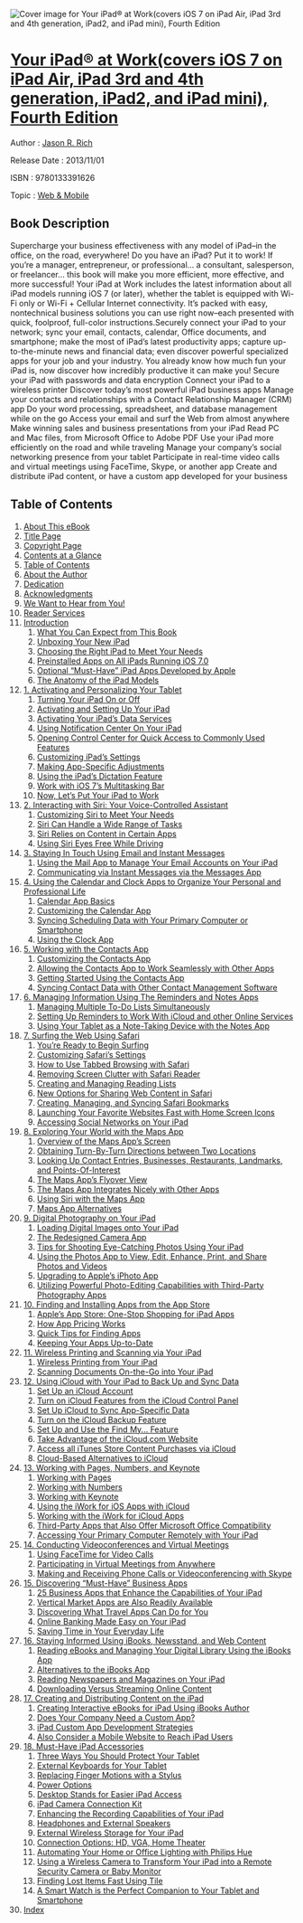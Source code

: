 ![Cover image for Your iPad® at Work(covers iOS 7 on iPad Air, iPad 3rd and 4th generation, iPad2, and iPad mini), Fourth Edition](https://imgdetail.ebookreading.net/cover/cover/web_mobile/EB9780133391626.jpg)

[Your iPad® at Work(covers iOS 7 on iPad Air, iPad 3rd and 4th generation, iPad2, and iPad mini), Fourth Edition](https://ebookreading.net/view/book/Your+iPad%C2%AE+at+Work%28covers+iOS+7+on+iPad+Air%2C+iPad+3rd+and+4th+generation%2C+iPad2%2C+and+iPad+mini%29%2C+Fourth+Edition-EB9780133391626_1.html "Your iPad® at Work(covers iOS 7 on iPad Air, iPad 3rd and 4th generation, iPad2, and iPad mini), Fourth Edition")
====================================================================================================================

Author : [Jason R. Rich](https://ebookreading.net/search/author/Jason+R.+Rich)

Release Date : 2013/11/01

ISBN : 9780133391626

Topic : [Web & Mobile](https://ebookreading.net/search/category/web-mobile)

Book Description
-----------------

Supercharge your business effectiveness with any model of iPad–in the office, on the road, everywhere!
Do you have an iPad? Put it to work! If you’re a manager, entrepreneur, or professional… a consultant, salesperson, or freelancer… this book will make you more efficient, more effective, and more successful!
Your iPad at Work includes the latest information about all iPad models running iOS 7 (or later), whether the tablet is equipped with Wi-Fi only or Wi-Fi + Cellular Internet connectivity.
It’s packed with easy, nontechnical business solutions you can use right now–each presented with quick, foolproof, full-color instructions.Securely connect your iPad to your network; sync your email, contacts, calendar, Office documents, and smartphone; make the most of iPad’s latest productivity apps; capture up-to-the-minute news and financial data; even discover powerful specialized apps for your job and your industry.
You already know how much fun your iPad is, now discover how incredibly productive it can make you!
 Secure your iPad with passwords and data encryption 
 Connect your iPad to a wireless printer 
 Discover today’s most powerful iPad business apps 
 Manage your contacts and relationships with a Contact Relationship Manager (CRM) app 
 Do your word processing, spreadsheet, and database management while on the go 
 Access your email and surf the Web from almost anywhere 
 Make winning sales and business presentations from your iPad 
 Read PC and Mac files, from Microsoft Office to Adobe PDF 
 Use your iPad more efficiently on the road and while traveling 
 Manage your company’s social networking presence from your tablet 
 Participate in real-time video calls and virtual meetings using FaceTime, Skype, or another app 
 Create and distribute iPad content, or have a custom app developed for your business 
              
Table of Contents
-----------------

1. [About This eBook](https://ebookreading.net/view/book/Your+iPad%C2%AE+at+Work%28covers+iOS+7+on+iPad+Air%2C+iPad+3rd+and+4th+generation%2C+iPad2%2C+and+iPad+mini%29%2C+Fourth+Edition-EB9780133391626_2.html)
1. [Title Page](https://ebookreading.net/view/book/Your+iPad%C2%AE+at+Work%28covers+iOS+7+on+iPad+Air%2C+iPad+3rd+and+4th+generation%2C+iPad2%2C+and+iPad+mini%29%2C+Fourth+Edition-EB9780133391626_3.html)
1. [Copyright Page](https://ebookreading.net/view/book/Your+iPad%C2%AE+at+Work%28covers+iOS+7+on+iPad+Air%2C+iPad+3rd+and+4th+generation%2C+iPad2%2C+and+iPad+mini%29%2C+Fourth+Edition-EB9780133391626_4.html)
1. [Contents at a Glance](https://ebookreading.net/view/book/Your+iPad%C2%AE+at+Work%28covers+iOS+7+on+iPad+Air%2C+iPad+3rd+and+4th+generation%2C+iPad2%2C+and+iPad+mini%29%2C+Fourth+Edition-EB9780133391626_5.html)
1. [Table of Contents](https://ebookreading.net/view/book/Your+iPad%C2%AE+at+Work%28covers+iOS+7+on+iPad+Air%2C+iPad+3rd+and+4th+generation%2C+iPad2%2C+and+iPad+mini%29%2C+Fourth+Edition-EB9780133391626_6.html)
1. [About the Author](https://ebookreading.net/view/book/Your+iPad%C2%AE+at+Work%28covers+iOS+7+on+iPad+Air%2C+iPad+3rd+and+4th+generation%2C+iPad2%2C+and+iPad+mini%29%2C+Fourth+Edition-EB9780133391626_7.html)
1. [Dedication](https://ebookreading.net/view/book/Your+iPad%C2%AE+at+Work%28covers+iOS+7+on+iPad+Air%2C+iPad+3rd+and+4th+generation%2C+iPad2%2C+and+iPad+mini%29%2C+Fourth+Edition-EB9780133391626_9.html)
1. [Acknowledgments](https://ebookreading.net/view/book/Your+iPad%C2%AE+at+Work%28covers+iOS+7+on+iPad+Air%2C+iPad+3rd+and+4th+generation%2C+iPad2%2C+and+iPad+mini%29%2C+Fourth+Edition-EB9780133391626_10.html)
1. [We Want to Hear from You!](https://ebookreading.net/view/book/Your+iPad%C2%AE+at+Work%28covers+iOS+7+on+iPad+Air%2C+iPad+3rd+and+4th+generation%2C+iPad2%2C+and+iPad+mini%29%2C+Fourth+Edition-EB9780133391626_0.html)
1. [Reader Services](https://ebookreading.net/view/book/Your+iPad%C2%AE+at+Work%28covers+iOS+7+on+iPad+Air%2C+iPad+3rd+and+4th+generation%2C+iPad2%2C+and+iPad+mini%29%2C+Fourth+Edition-EB9780133391626_12.html)
1. [Introduction](https://ebookreading.net/view/book/Your+iPad%C2%AE+at+Work%28covers+iOS+7+on+iPad+Air%2C+iPad+3rd+and+4th+generation%2C+iPad2%2C+and+iPad+mini%29%2C+Fourth+Edition-EB9780133391626_0.html)
    1. [What You Can Expect from This Book](https://ebookreading.net/view/book/Your+iPad%C2%AE+at+Work%28covers+iOS+7+on+iPad+Air%2C+iPad+3rd+and+4th+generation%2C+iPad2%2C+and+iPad+mini%29%2C+Fourth+Edition-EB9780133391626_0.html#ch00lev1sec1)
    1. [Unboxing Your New iPad](https://ebookreading.net/view/book/Your+iPad%C2%AE+at+Work%28covers+iOS+7+on+iPad+Air%2C+iPad+3rd+and+4th+generation%2C+iPad2%2C+and+iPad+mini%29%2C+Fourth+Edition-EB9780133391626_0.html#ch00lev1sec2)
    1. [Choosing the Right iPad to Meet Your Needs](https://ebookreading.net/view/book/Your+iPad%C2%AE+at+Work%28covers+iOS+7+on+iPad+Air%2C+iPad+3rd+and+4th+generation%2C+iPad2%2C+and+iPad+mini%29%2C+Fourth+Edition-EB9780133391626_0.html#ch00lev1sec3)
    1. [Preinstalled Apps on All iPads Running iOS 7.0](https://ebookreading.net/view/book/Your+iPad%C2%AE+at+Work%28covers+iOS+7+on+iPad+Air%2C+iPad+3rd+and+4th+generation%2C+iPad2%2C+and+iPad+mini%29%2C+Fourth+Edition-EB9780133391626_0.html#ch00lev1sec4)
    1. [Optional “Must-Have” iPad Apps Developed by Apple](https://ebookreading.net/view/book/Your+iPad%C2%AE+at+Work%28covers+iOS+7+on+iPad+Air%2C+iPad+3rd+and+4th+generation%2C+iPad2%2C+and+iPad+mini%29%2C+Fourth+Edition-EB9780133391626_0.html#ch00lev1sec5)
    1. [The Anatomy of the iPad Models](https://ebookreading.net/view/book/Your+iPad%C2%AE+at+Work%28covers+iOS+7+on+iPad+Air%2C+iPad+3rd+and+4th+generation%2C+iPad2%2C+and+iPad+mini%29%2C+Fourth+Edition-EB9780133391626_0.html#ch00lev1sec6)
1. [1. Activating and Personalizing Your Tablet](https://ebookreading.net/view/book/Your+iPad%C2%AE+at+Work%28covers+iOS+7+on+iPad+Air%2C+iPad+3rd+and+4th+generation%2C+iPad2%2C+and+iPad+mini%29%2C+Fourth+Edition-EB9780133391626_13.html)
    1. [Turning Your iPad On or Off](https://ebookreading.net/view/book/Your+iPad%C2%AE+at+Work%28covers+iOS+7+on+iPad+Air%2C+iPad+3rd+and+4th+generation%2C+iPad2%2C+and+iPad+mini%29%2C+Fourth+Edition-EB9780133391626_13.html#ch01lev1sec1)
    1. [Activating and Setting Up Your iPad](https://ebookreading.net/view/book/Your+iPad%C2%AE+at+Work%28covers+iOS+7+on+iPad+Air%2C+iPad+3rd+and+4th+generation%2C+iPad2%2C+and+iPad+mini%29%2C+Fourth+Edition-EB9780133391626_13.html#ch01lev1sec2)
    1. [Activating Your iPad’s Data Services](https://ebookreading.net/view/book/Your+iPad%C2%AE+at+Work%28covers+iOS+7+on+iPad+Air%2C+iPad+3rd+and+4th+generation%2C+iPad2%2C+and+iPad+mini%29%2C+Fourth+Edition-EB9780133391626_13.html#ch01lev1sec3)
    1. [Using Notification Center On Your iPad](https://ebookreading.net/view/book/Your+iPad%C2%AE+at+Work%28covers+iOS+7+on+iPad+Air%2C+iPad+3rd+and+4th+generation%2C+iPad2%2C+and+iPad+mini%29%2C+Fourth+Edition-EB9780133391626_13.html#ch01lev1sec4)
    1. [Opening Control Center for Quick Access to Commonly Used Features](https://ebookreading.net/view/book/Your+iPad%C2%AE+at+Work%28covers+iOS+7+on+iPad+Air%2C+iPad+3rd+and+4th+generation%2C+iPad2%2C+and+iPad+mini%29%2C+Fourth+Edition-EB9780133391626_13.html#ch01lev1sec5)
    1. [Customizing iPad’s Settings](https://ebookreading.net/view/book/Your+iPad%C2%AE+at+Work%28covers+iOS+7+on+iPad+Air%2C+iPad+3rd+and+4th+generation%2C+iPad2%2C+and+iPad+mini%29%2C+Fourth+Edition-EB9780133391626_13.html#ch01lev1sec6)
    1. [Making App-Specific Adjustments](https://ebookreading.net/view/book/Your+iPad%C2%AE+at+Work%28covers+iOS+7+on+iPad+Air%2C+iPad+3rd+and+4th+generation%2C+iPad2%2C+and+iPad+mini%29%2C+Fourth+Edition-EB9780133391626_13.html#ch01lev1sec7)
    1. [Using the iPad’s Dictation Feature](https://ebookreading.net/view/book/Your+iPad%C2%AE+at+Work%28covers+iOS+7+on+iPad+Air%2C+iPad+3rd+and+4th+generation%2C+iPad2%2C+and+iPad+mini%29%2C+Fourth+Edition-EB9780133391626_13.html#ch01lev1sec8)
    1. [Work with iOS 7’s Multitasking Bar](https://ebookreading.net/view/book/Your+iPad%C2%AE+at+Work%28covers+iOS+7+on+iPad+Air%2C+iPad+3rd+and+4th+generation%2C+iPad2%2C+and+iPad+mini%29%2C+Fourth+Edition-EB9780133391626_13.html#ch01lev1sec9)
    1. [Now, Let’s Put Your iPad to Work](https://ebookreading.net/view/book/Your+iPad%C2%AE+at+Work%28covers+iOS+7+on+iPad+Air%2C+iPad+3rd+and+4th+generation%2C+iPad2%2C+and+iPad+mini%29%2C+Fourth+Edition-EB9780133391626_13.html#ch01lev1sec10)
1. [2. Interacting with Siri: Your Voice-Controlled Assistant](https://ebookreading.net/view/book/Your+iPad%C2%AE+at+Work%28covers+iOS+7+on+iPad+Air%2C+iPad+3rd+and+4th+generation%2C+iPad2%2C+and+iPad+mini%29%2C+Fourth+Edition-EB9780133391626_14.html)
    1. [Customizing Siri to Meet Your Needs](https://ebookreading.net/view/book/Your+iPad%C2%AE+at+Work%28covers+iOS+7+on+iPad+Air%2C+iPad+3rd+and+4th+generation%2C+iPad2%2C+and+iPad+mini%29%2C+Fourth+Edition-EB9780133391626_14.html#ch02lev1sec1)
    1. [Siri Can Handle a Wide Range of Tasks](https://ebookreading.net/view/book/Your+iPad%C2%AE+at+Work%28covers+iOS+7+on+iPad+Air%2C+iPad+3rd+and+4th+generation%2C+iPad2%2C+and+iPad+mini%29%2C+Fourth+Edition-EB9780133391626_14.html#ch02lev1sec2)
    1. [Siri Relies on Content in Certain Apps](https://ebookreading.net/view/book/Your+iPad%C2%AE+at+Work%28covers+iOS+7+on+iPad+Air%2C+iPad+3rd+and+4th+generation%2C+iPad2%2C+and+iPad+mini%29%2C+Fourth+Edition-EB9780133391626_14.html#ch02lev1sec3)
    1. [Using Siri Eyes Free While Driving](https://ebookreading.net/view/book/Your+iPad%C2%AE+at+Work%28covers+iOS+7+on+iPad+Air%2C+iPad+3rd+and+4th+generation%2C+iPad2%2C+and+iPad+mini%29%2C+Fourth+Edition-EB9780133391626_14.html#ch02lev1sec4)
1. [3. Staying In Touch Using Email and Instant Messages](https://ebookreading.net/view/book/Your+iPad%C2%AE+at+Work%28covers+iOS+7+on+iPad+Air%2C+iPad+3rd+and+4th+generation%2C+iPad2%2C+and+iPad+mini%29%2C+Fourth+Edition-EB9780133391626_15.html)
    1. [Using the Mail App to Manage Your Email Accounts on Your iPad](https://ebookreading.net/view/book/Your+iPad%C2%AE+at+Work%28covers+iOS+7+on+iPad+Air%2C+iPad+3rd+and+4th+generation%2C+iPad2%2C+and+iPad+mini%29%2C+Fourth+Edition-EB9780133391626_15.html#ch03lev1sec1)
    1. [Communicating via Instant Messages via the Messages App](https://ebookreading.net/view/book/Your+iPad%C2%AE+at+Work%28covers+iOS+7+on+iPad+Air%2C+iPad+3rd+and+4th+generation%2C+iPad2%2C+and+iPad+mini%29%2C+Fourth+Edition-EB9780133391626_15.html#ch03lev1sec2)
1. [4. Using the Calendar and Clock Apps to Organize Your Personal and Professional Life](https://ebookreading.net/view/book/Your+iPad%C2%AE+at+Work%28covers+iOS+7+on+iPad+Air%2C+iPad+3rd+and+4th+generation%2C+iPad2%2C+and+iPad+mini%29%2C+Fourth+Edition-EB9780133391626_16.html)
    1. [Calendar App Basics](https://ebookreading.net/view/book/Your+iPad%C2%AE+at+Work%28covers+iOS+7+on+iPad+Air%2C+iPad+3rd+and+4th+generation%2C+iPad2%2C+and+iPad+mini%29%2C+Fourth+Edition-EB9780133391626_16.html#ch04lev1sec1)
    1. [Customizing the Calendar App](https://ebookreading.net/view/book/Your+iPad%C2%AE+at+Work%28covers+iOS+7+on+iPad+Air%2C+iPad+3rd+and+4th+generation%2C+iPad2%2C+and+iPad+mini%29%2C+Fourth+Edition-EB9780133391626_16.html#ch04lev1sec2)
    1. [Syncing Scheduling Data with Your Primary Computer or Smartphone](https://ebookreading.net/view/book/Your+iPad%C2%AE+at+Work%28covers+iOS+7+on+iPad+Air%2C+iPad+3rd+and+4th+generation%2C+iPad2%2C+and+iPad+mini%29%2C+Fourth+Edition-EB9780133391626_16.html#ch04lev1sec3)
    1. [Using the Clock App](https://ebookreading.net/view/book/Your+iPad%C2%AE+at+Work%28covers+iOS+7+on+iPad+Air%2C+iPad+3rd+and+4th+generation%2C+iPad2%2C+and+iPad+mini%29%2C+Fourth+Edition-EB9780133391626_16.html#ch04lev1sec4)
1. [5. Working with the Contacts App](https://ebookreading.net/view/book/Your+iPad%C2%AE+at+Work%28covers+iOS+7+on+iPad+Air%2C+iPad+3rd+and+4th+generation%2C+iPad2%2C+and+iPad+mini%29%2C+Fourth+Edition-EB9780133391626_18.html)
    1. [Customizing the Contacts App](https://ebookreading.net/view/book/Your+iPad%C2%AE+at+Work%28covers+iOS+7+on+iPad+Air%2C+iPad+3rd+and+4th+generation%2C+iPad2%2C+and+iPad+mini%29%2C+Fourth+Edition-EB9780133391626_18.html#ch05lev1sec1)
    1. [Allowing the Contacts App to Work Seamlessly with Other Apps](https://ebookreading.net/view/book/Your+iPad%C2%AE+at+Work%28covers+iOS+7+on+iPad+Air%2C+iPad+3rd+and+4th+generation%2C+iPad2%2C+and+iPad+mini%29%2C+Fourth+Edition-EB9780133391626_18.html#ch05lev1sec2)
    1. [Getting Started Using the Contacts App](https://ebookreading.net/view/book/Your+iPad%C2%AE+at+Work%28covers+iOS+7+on+iPad+Air%2C+iPad+3rd+and+4th+generation%2C+iPad2%2C+and+iPad+mini%29%2C+Fourth+Edition-EB9780133391626_18.html#ch05lev1sec3)
    1. [Syncing Contact Data with Other Contact Management Software](https://ebookreading.net/view/book/Your+iPad%C2%AE+at+Work%28covers+iOS+7+on+iPad+Air%2C+iPad+3rd+and+4th+generation%2C+iPad2%2C+and+iPad+mini%29%2C+Fourth+Edition-EB9780133391626_18.html#ch05lev1sec4)
1. [6. Managing Information Using The Reminders and Notes Apps](https://ebookreading.net/view/book/Your+iPad%C2%AE+at+Work%28covers+iOS+7+on+iPad+Air%2C+iPad+3rd+and+4th+generation%2C+iPad2%2C+and+iPad+mini%29%2C+Fourth+Edition-EB9780133391626_0.html)
    1. [Managing Multiple To-Do Lists Simultaneously](https://ebookreading.net/view/book/Your+iPad%C2%AE+at+Work%28covers+iOS+7+on+iPad+Air%2C+iPad+3rd+and+4th+generation%2C+iPad2%2C+and+iPad+mini%29%2C+Fourth+Edition-EB9780133391626_0.html#ch06lev1sec1)
    1. [Setting Up Reminders to Work With iCloud and other Online Services](https://ebookreading.net/view/book/Your+iPad%C2%AE+at+Work%28covers+iOS+7+on+iPad+Air%2C+iPad+3rd+and+4th+generation%2C+iPad2%2C+and+iPad+mini%29%2C+Fourth+Edition-EB9780133391626_0.html#ch06lev1sec2)
    1. [Using Your Tablet as a Note-Taking Device with the Notes App](https://ebookreading.net/view/book/Your+iPad%C2%AE+at+Work%28covers+iOS+7+on+iPad+Air%2C+iPad+3rd+and+4th+generation%2C+iPad2%2C+and+iPad+mini%29%2C+Fourth+Edition-EB9780133391626_0.html#ch06lev1sec3)
1. [7. Surfing the Web Using Safari](https://ebookreading.net/view/book/Your+iPad%C2%AE+at+Work%28covers+iOS+7+on+iPad+Air%2C+iPad+3rd+and+4th+generation%2C+iPad2%2C+and+iPad+mini%29%2C+Fourth+Edition-EB9780133391626_19.html)
    1. [You’re Ready to Begin Surfing](https://ebookreading.net/view/book/Your+iPad%C2%AE+at+Work%28covers+iOS+7+on+iPad+Air%2C+iPad+3rd+and+4th+generation%2C+iPad2%2C+and+iPad+mini%29%2C+Fourth+Edition-EB9780133391626_19.html#ch07lev1sec1)
    1. [Customizing Safari’s Settings](https://ebookreading.net/view/book/Your+iPad%C2%AE+at+Work%28covers+iOS+7+on+iPad+Air%2C+iPad+3rd+and+4th+generation%2C+iPad2%2C+and+iPad+mini%29%2C+Fourth+Edition-EB9780133391626_19.html#ch07lev1sec2)
    1. [How to Use Tabbed Browsing with Safari](https://ebookreading.net/view/book/Your+iPad%C2%AE+at+Work%28covers+iOS+7+on+iPad+Air%2C+iPad+3rd+and+4th+generation%2C+iPad2%2C+and+iPad+mini%29%2C+Fourth+Edition-EB9780133391626_19.html#ch07lev1sec3)
    1. [Removing Screen Clutter with Safari Reader](https://ebookreading.net/view/book/Your+iPad%C2%AE+at+Work%28covers+iOS+7+on+iPad+Air%2C+iPad+3rd+and+4th+generation%2C+iPad2%2C+and+iPad+mini%29%2C+Fourth+Edition-EB9780133391626_19.html#ch07lev1sec4)
    1. [Creating and Managing Reading Lists](https://ebookreading.net/view/book/Your+iPad%C2%AE+at+Work%28covers+iOS+7+on+iPad+Air%2C+iPad+3rd+and+4th+generation%2C+iPad2%2C+and+iPad+mini%29%2C+Fourth+Edition-EB9780133391626_19.html#ch07lev1sec5)
    1. [New Options for Sharing Web Content in Safari](https://ebookreading.net/view/book/Your+iPad%C2%AE+at+Work%28covers+iOS+7+on+iPad+Air%2C+iPad+3rd+and+4th+generation%2C+iPad2%2C+and+iPad+mini%29%2C+Fourth+Edition-EB9780133391626_19.html#ch07lev1sec6)
    1. [Creating, Managing, and Syncing Safari Bookmarks](https://ebookreading.net/view/book/Your+iPad%C2%AE+at+Work%28covers+iOS+7+on+iPad+Air%2C+iPad+3rd+and+4th+generation%2C+iPad2%2C+and+iPad+mini%29%2C+Fourth+Edition-EB9780133391626_19.html#ch07lev1sec7)
    1. [Launching Your Favorite Websites Fast with Home Screen Icons](https://ebookreading.net/view/book/Your+iPad%C2%AE+at+Work%28covers+iOS+7+on+iPad+Air%2C+iPad+3rd+and+4th+generation%2C+iPad2%2C+and+iPad+mini%29%2C+Fourth+Edition-EB9780133391626_19.html#ch07lev1sec8)
    1. [Accessing Social Networks on Your iPad](https://ebookreading.net/view/book/Your+iPad%C2%AE+at+Work%28covers+iOS+7+on+iPad+Air%2C+iPad+3rd+and+4th+generation%2C+iPad2%2C+and+iPad+mini%29%2C+Fourth+Edition-EB9780133391626_19.html#ch07lev1sec9)
1. [8. Exploring Your World with the Maps App](https://ebookreading.net/view/book/Your+iPad%C2%AE+at+Work%28covers+iOS+7+on+iPad+Air%2C+iPad+3rd+and+4th+generation%2C+iPad2%2C+and+iPad+mini%29%2C+Fourth+Edition-EB9780133391626_20.html)
    1. [Overview of the Maps App’s Screen](https://ebookreading.net/view/book/Your+iPad%C2%AE+at+Work%28covers+iOS+7+on+iPad+Air%2C+iPad+3rd+and+4th+generation%2C+iPad2%2C+and+iPad+mini%29%2C+Fourth+Edition-EB9780133391626_20.html#ch08lev1sec1)
    1. [Obtaining Turn-By-Turn Directions between Two Locations](https://ebookreading.net/view/book/Your+iPad%C2%AE+at+Work%28covers+iOS+7+on+iPad+Air%2C+iPad+3rd+and+4th+generation%2C+iPad2%2C+and+iPad+mini%29%2C+Fourth+Edition-EB9780133391626_20.html#ch08lev1sec2)
    1. [Looking Up Contact Entries, Businesses, Restaurants, Landmarks, and Points-Of-Interest](https://ebookreading.net/view/book/Your+iPad%C2%AE+at+Work%28covers+iOS+7+on+iPad+Air%2C+iPad+3rd+and+4th+generation%2C+iPad2%2C+and+iPad+mini%29%2C+Fourth+Edition-EB9780133391626_20.html#ch08lev1sec3)
    1. [The Maps App’s Flyover View](https://ebookreading.net/view/book/Your+iPad%C2%AE+at+Work%28covers+iOS+7+on+iPad+Air%2C+iPad+3rd+and+4th+generation%2C+iPad2%2C+and+iPad+mini%29%2C+Fourth+Edition-EB9780133391626_20.html#ch08lev1sec4)
    1. [The Maps App Integrates Nicely with Other Apps](https://ebookreading.net/view/book/Your+iPad%C2%AE+at+Work%28covers+iOS+7+on+iPad+Air%2C+iPad+3rd+and+4th+generation%2C+iPad2%2C+and+iPad+mini%29%2C+Fourth+Edition-EB9780133391626_20.html#ch08lev1sec5)
    1. [Using Siri with the Maps App](https://ebookreading.net/view/book/Your+iPad%C2%AE+at+Work%28covers+iOS+7+on+iPad+Air%2C+iPad+3rd+and+4th+generation%2C+iPad2%2C+and+iPad+mini%29%2C+Fourth+Edition-EB9780133391626_20.html#ch08lev1sec6)
    1. [Maps App Alternatives](https://ebookreading.net/view/book/Your+iPad%C2%AE+at+Work%28covers+iOS+7+on+iPad+Air%2C+iPad+3rd+and+4th+generation%2C+iPad2%2C+and+iPad+mini%29%2C+Fourth+Edition-EB9780133391626_20.html#ch08lev1sec7)
1. [9. Digital Photography on Your iPad](https://ebookreading.net/view/book/Your+iPad%C2%AE+at+Work%28covers+iOS+7+on+iPad+Air%2C+iPad+3rd+and+4th+generation%2C+iPad2%2C+and+iPad+mini%29%2C+Fourth+Edition-EB9780133391626_21.html)
    1. [Loading Digital Images onto Your iPad](https://ebookreading.net/view/book/Your+iPad%C2%AE+at+Work%28covers+iOS+7+on+iPad+Air%2C+iPad+3rd+and+4th+generation%2C+iPad2%2C+and+iPad+mini%29%2C+Fourth+Edition-EB9780133391626_21.html#ch09lev1sec1)
    1. [The Redesigned Camera App](https://ebookreading.net/view/book/Your+iPad%C2%AE+at+Work%28covers+iOS+7+on+iPad+Air%2C+iPad+3rd+and+4th+generation%2C+iPad2%2C+and+iPad+mini%29%2C+Fourth+Edition-EB9780133391626_21.html#ch09lev1sec2)
    1. [Tips for Shooting Eye-Catching Photos Using Your iPad](https://ebookreading.net/view/book/Your+iPad%C2%AE+at+Work%28covers+iOS+7+on+iPad+Air%2C+iPad+3rd+and+4th+generation%2C+iPad2%2C+and+iPad+mini%29%2C+Fourth+Edition-EB9780133391626_21.html#ch09lev1sec3)
    1. [Using the Photos App to View, Edit, Enhance, Print, and Share Photos and Videos](https://ebookreading.net/view/book/Your+iPad%C2%AE+at+Work%28covers+iOS+7+on+iPad+Air%2C+iPad+3rd+and+4th+generation%2C+iPad2%2C+and+iPad+mini%29%2C+Fourth+Edition-EB9780133391626_21.html#ch09lev1sec4)
    1. [Upgrading to Apple’s iPhoto App](https://ebookreading.net/view/book/Your+iPad%C2%AE+at+Work%28covers+iOS+7+on+iPad+Air%2C+iPad+3rd+and+4th+generation%2C+iPad2%2C+and+iPad+mini%29%2C+Fourth+Edition-EB9780133391626_21.html#ch09lev1sec5)
    1. [Utilizing Powerful Photo-Editing Capabilities with Third-Party Photography Apps](https://ebookreading.net/view/book/Your+iPad%C2%AE+at+Work%28covers+iOS+7+on+iPad+Air%2C+iPad+3rd+and+4th+generation%2C+iPad2%2C+and+iPad+mini%29%2C+Fourth+Edition-EB9780133391626_21.html#ch09lev1sec6)
1. [10. Finding and Installing Apps from the App Store](https://ebookreading.net/view/book/Your+iPad%C2%AE+at+Work%28covers+iOS+7+on+iPad+Air%2C+iPad+3rd+and+4th+generation%2C+iPad2%2C+and+iPad+mini%29%2C+Fourth+Edition-EB9780133391626_22.html)
    1. [Apple’s App Store: One-Stop Shopping for iPad Apps](https://ebookreading.net/view/book/Your+iPad%C2%AE+at+Work%28covers+iOS+7+on+iPad+Air%2C+iPad+3rd+and+4th+generation%2C+iPad2%2C+and+iPad+mini%29%2C+Fourth+Edition-EB9780133391626_22.html#ch10lev1sec1)
    1. [How App Pricing Works](https://ebookreading.net/view/book/Your+iPad%C2%AE+at+Work%28covers+iOS+7+on+iPad+Air%2C+iPad+3rd+and+4th+generation%2C+iPad2%2C+and+iPad+mini%29%2C+Fourth+Edition-EB9780133391626_22.html#ch10lev1sec2)
    1. [Quick Tips for Finding Apps](https://ebookreading.net/view/book/Your+iPad%C2%AE+at+Work%28covers+iOS+7+on+iPad+Air%2C+iPad+3rd+and+4th+generation%2C+iPad2%2C+and+iPad+mini%29%2C+Fourth+Edition-EB9780133391626_22.html#ch10lev1sec3)
    1. [Keeping Your Apps Up-to-Date](https://ebookreading.net/view/book/Your+iPad%C2%AE+at+Work%28covers+iOS+7+on+iPad+Air%2C+iPad+3rd+and+4th+generation%2C+iPad2%2C+and+iPad+mini%29%2C+Fourth+Edition-EB9780133391626_22.html#ch10lev1sec4)
1. [11. Wireless Printing and Scanning via Your iPad](https://ebookreading.net/view/book/Your+iPad%C2%AE+at+Work%28covers+iOS+7+on+iPad+Air%2C+iPad+3rd+and+4th+generation%2C+iPad2%2C+and+iPad+mini%29%2C+Fourth+Edition-EB9780133391626_23.html)
    1. [Wireless Printing from Your iPad](https://ebookreading.net/view/book/Your+iPad%C2%AE+at+Work%28covers+iOS+7+on+iPad+Air%2C+iPad+3rd+and+4th+generation%2C+iPad2%2C+and+iPad+mini%29%2C+Fourth+Edition-EB9780133391626_23.html#ch11lev1sec1)
    1. [Scanning Documents On-the-Go into Your iPad](https://ebookreading.net/view/book/Your+iPad%C2%AE+at+Work%28covers+iOS+7+on+iPad+Air%2C+iPad+3rd+and+4th+generation%2C+iPad2%2C+and+iPad+mini%29%2C+Fourth+Edition-EB9780133391626_23.html#ch11lev1sec2)
1. [12. Using iCloud with Your iPad to Back Up and Sync Data](https://ebookreading.net/view/book/Your+iPad%C2%AE+at+Work%28covers+iOS+7+on+iPad+Air%2C+iPad+3rd+and+4th+generation%2C+iPad2%2C+and+iPad+mini%29%2C+Fourth+Edition-EB9780133391626_24.html)
    1. [Set Up an iCloud Account](https://ebookreading.net/view/book/Your+iPad%C2%AE+at+Work%28covers+iOS+7+on+iPad+Air%2C+iPad+3rd+and+4th+generation%2C+iPad2%2C+and+iPad+mini%29%2C+Fourth+Edition-EB9780133391626_24.html#ch12lev1sec1)
    1. [Turn on iCloud Features from the iCloud Control Panel](https://ebookreading.net/view/book/Your+iPad%C2%AE+at+Work%28covers+iOS+7+on+iPad+Air%2C+iPad+3rd+and+4th+generation%2C+iPad2%2C+and+iPad+mini%29%2C+Fourth+Edition-EB9780133391626_24.html#ch12lev1sec2)
    1. [Set Up iCloud to Sync App-Specific Data](https://ebookreading.net/view/book/Your+iPad%C2%AE+at+Work%28covers+iOS+7+on+iPad+Air%2C+iPad+3rd+and+4th+generation%2C+iPad2%2C+and+iPad+mini%29%2C+Fourth+Edition-EB9780133391626_24.html#ch12lev1sec3)
    1. [Turn on the iCloud Backup Feature](https://ebookreading.net/view/book/Your+iPad%C2%AE+at+Work%28covers+iOS+7+on+iPad+Air%2C+iPad+3rd+and+4th+generation%2C+iPad2%2C+and+iPad+mini%29%2C+Fourth+Edition-EB9780133391626_24.html#ch12lev1sec4)
    1. [Set Up and Use the Find My... Feature](https://ebookreading.net/view/book/Your+iPad%C2%AE+at+Work%28covers+iOS+7+on+iPad+Air%2C+iPad+3rd+and+4th+generation%2C+iPad2%2C+and+iPad+mini%29%2C+Fourth+Edition-EB9780133391626_24.html#ch12lev1sec5)
    1. [Take Advantage of the iCloud.com Website](https://ebookreading.net/view/book/Your+iPad%C2%AE+at+Work%28covers+iOS+7+on+iPad+Air%2C+iPad+3rd+and+4th+generation%2C+iPad2%2C+and+iPad+mini%29%2C+Fourth+Edition-EB9780133391626_24.html#ch12lev1sec6)
    1. [Access all iTunes Store Content Purchases via iCloud](https://ebookreading.net/view/book/Your+iPad%C2%AE+at+Work%28covers+iOS+7+on+iPad+Air%2C+iPad+3rd+and+4th+generation%2C+iPad2%2C+and+iPad+mini%29%2C+Fourth+Edition-EB9780133391626_24.html#ch12lev1sec7)
    1. [Cloud-Based Alternatives to iCloud](https://ebookreading.net/view/book/Your+iPad%C2%AE+at+Work%28covers+iOS+7+on+iPad+Air%2C+iPad+3rd+and+4th+generation%2C+iPad2%2C+and+iPad+mini%29%2C+Fourth+Edition-EB9780133391626_24.html#ch12lev1sec8)
1. [13. Working with Pages, Numbers, and Keynote](https://ebookreading.net/view/book/Your+iPad%C2%AE+at+Work%28covers+iOS+7+on+iPad+Air%2C+iPad+3rd+and+4th+generation%2C+iPad2%2C+and+iPad+mini%29%2C+Fourth+Edition-EB9780133391626_25.html)
    1. [Working with Pages](https://ebookreading.net/view/book/Your+iPad%C2%AE+at+Work%28covers+iOS+7+on+iPad+Air%2C+iPad+3rd+and+4th+generation%2C+iPad2%2C+and+iPad+mini%29%2C+Fourth+Edition-EB9780133391626_25.html#ch13lev1sec1)
    1. [Working with Numbers](https://ebookreading.net/view/book/Your+iPad%C2%AE+at+Work%28covers+iOS+7+on+iPad+Air%2C+iPad+3rd+and+4th+generation%2C+iPad2%2C+and+iPad+mini%29%2C+Fourth+Edition-EB9780133391626_25.html#ch13lev1sec2)
    1. [Working with Keynote](https://ebookreading.net/view/book/Your+iPad%C2%AE+at+Work%28covers+iOS+7+on+iPad+Air%2C+iPad+3rd+and+4th+generation%2C+iPad2%2C+and+iPad+mini%29%2C+Fourth+Edition-EB9780133391626_25.html#ch13lev1sec3)
    1. [Using the iWork for iOS Apps with iCloud](https://ebookreading.net/view/book/Your+iPad%C2%AE+at+Work%28covers+iOS+7+on+iPad+Air%2C+iPad+3rd+and+4th+generation%2C+iPad2%2C+and+iPad+mini%29%2C+Fourth+Edition-EB9780133391626_25.html#ch13lev1sec4)
    1. [Working with the iWork for iCloud Apps](https://ebookreading.net/view/book/Your+iPad%C2%AE+at+Work%28covers+iOS+7+on+iPad+Air%2C+iPad+3rd+and+4th+generation%2C+iPad2%2C+and+iPad+mini%29%2C+Fourth+Edition-EB9780133391626_25.html#ch13lev1sec5)
    1. [Third-Party Apps that Also Offer Microsoft Office Compatibility](https://ebookreading.net/view/book/Your+iPad%C2%AE+at+Work%28covers+iOS+7+on+iPad+Air%2C+iPad+3rd+and+4th+generation%2C+iPad2%2C+and+iPad+mini%29%2C+Fourth+Edition-EB9780133391626_25.html#ch13lev1sec6)
    1. [Accessing Your Primary Computer Remotely with Your iPad](https://ebookreading.net/view/book/Your+iPad%C2%AE+at+Work%28covers+iOS+7+on+iPad+Air%2C+iPad+3rd+and+4th+generation%2C+iPad2%2C+and+iPad+mini%29%2C+Fourth+Edition-EB9780133391626_25.html#ch13lev1sec7)
1. [14. Conducting Videoconferences and Virtual Meetings](https://ebookreading.net/view/book/Your+iPad%C2%AE+at+Work%28covers+iOS+7+on+iPad+Air%2C+iPad+3rd+and+4th+generation%2C+iPad2%2C+and+iPad+mini%29%2C+Fourth+Edition-EB9780133391626_26.html)
    1. [Using FaceTime for Video Calls](https://ebookreading.net/view/book/Your+iPad%C2%AE+at+Work%28covers+iOS+7+on+iPad+Air%2C+iPad+3rd+and+4th+generation%2C+iPad2%2C+and+iPad+mini%29%2C+Fourth+Edition-EB9780133391626_26.html#ch14lev1sec1)
    1. [Participating in Virtual Meetings from Anywhere](https://ebookreading.net/view/book/Your+iPad%C2%AE+at+Work%28covers+iOS+7+on+iPad+Air%2C+iPad+3rd+and+4th+generation%2C+iPad2%2C+and+iPad+mini%29%2C+Fourth+Edition-EB9780133391626_26.html#ch14lev1sec2)
    1. [Making and Receiving Phone Calls or Videoconferencing with Skype](https://ebookreading.net/view/book/Your+iPad%C2%AE+at+Work%28covers+iOS+7+on+iPad+Air%2C+iPad+3rd+and+4th+generation%2C+iPad2%2C+and+iPad+mini%29%2C+Fourth+Edition-EB9780133391626_26.html#ch14lev1sec3)
1. [15. Discovering “Must-Have” Business Apps](https://ebookreading.net/view/book/Your+iPad%C2%AE+at+Work%28covers+iOS+7+on+iPad+Air%2C+iPad+3rd+and+4th+generation%2C+iPad2%2C+and+iPad+mini%29%2C+Fourth+Edition-EB9780133391626_27.html)
    1. [25 Business Apps that Enhance the Capabilities of Your iPad](https://ebookreading.net/view/book/Your+iPad%C2%AE+at+Work%28covers+iOS+7+on+iPad+Air%2C+iPad+3rd+and+4th+generation%2C+iPad2%2C+and+iPad+mini%29%2C+Fourth+Edition-EB9780133391626_27.html#ch15lev1sec1)
    1. [Vertical Market Apps are Also Readily Available](https://ebookreading.net/view/book/Your+iPad%C2%AE+at+Work%28covers+iOS+7+on+iPad+Air%2C+iPad+3rd+and+4th+generation%2C+iPad2%2C+and+iPad+mini%29%2C+Fourth+Edition-EB9780133391626_27.html#ch15lev1sec2)
    1. [Discovering What Travel Apps Can Do for You](https://ebookreading.net/view/book/Your+iPad%C2%AE+at+Work%28covers+iOS+7+on+iPad+Air%2C+iPad+3rd+and+4th+generation%2C+iPad2%2C+and+iPad+mini%29%2C+Fourth+Edition-EB9780133391626_27.html#ch15lev1sec3)
    1. [Online Banking Made Easy on Your iPad](https://ebookreading.net/view/book/Your+iPad%C2%AE+at+Work%28covers+iOS+7+on+iPad+Air%2C+iPad+3rd+and+4th+generation%2C+iPad2%2C+and+iPad+mini%29%2C+Fourth+Edition-EB9780133391626_27.html#ch15lev1sec4)
    1. [Saving Time in Your Everyday Life](https://ebookreading.net/view/book/Your+iPad%C2%AE+at+Work%28covers+iOS+7+on+iPad+Air%2C+iPad+3rd+and+4th+generation%2C+iPad2%2C+and+iPad+mini%29%2C+Fourth+Edition-EB9780133391626_27.html#ch15lev1sec5)
1. [16. Staying Informed Using iBooks, Newsstand, and Web Content](https://ebookreading.net/view/book/Your+iPad%C2%AE+at+Work%28covers+iOS+7+on+iPad+Air%2C+iPad+3rd+and+4th+generation%2C+iPad2%2C+and+iPad+mini%29%2C+Fourth+Edition-EB9780133391626_28.html)
    1. [Reading eBooks and Managing Your Digital Library Using the iBooks App](https://ebookreading.net/view/book/Your+iPad%C2%AE+at+Work%28covers+iOS+7+on+iPad+Air%2C+iPad+3rd+and+4th+generation%2C+iPad2%2C+and+iPad+mini%29%2C+Fourth+Edition-EB9780133391626_28.html#ch16lev1sec1)
    1. [Alternatives to the iBooks App](https://ebookreading.net/view/book/Your+iPad%C2%AE+at+Work%28covers+iOS+7+on+iPad+Air%2C+iPad+3rd+and+4th+generation%2C+iPad2%2C+and+iPad+mini%29%2C+Fourth+Edition-EB9780133391626_28.html#ch16lev1sec2)
    1. [Reading Newspapers and Magazines on Your iPad](https://ebookreading.net/view/book/Your+iPad%C2%AE+at+Work%28covers+iOS+7+on+iPad+Air%2C+iPad+3rd+and+4th+generation%2C+iPad2%2C+and+iPad+mini%29%2C+Fourth+Edition-EB9780133391626_28.html#ch16lev1sec3)
    1. [Downloading Versus Streaming Online Content](https://ebookreading.net/view/book/Your+iPad%C2%AE+at+Work%28covers+iOS+7+on+iPad+Air%2C+iPad+3rd+and+4th+generation%2C+iPad2%2C+and+iPad+mini%29%2C+Fourth+Edition-EB9780133391626_28.html#ch16lev1sec4)
1. [17. Creating and Distributing Content on the iPad](https://ebookreading.net/view/book/Your+iPad%C2%AE+at+Work%28covers+iOS+7+on+iPad+Air%2C+iPad+3rd+and+4th+generation%2C+iPad2%2C+and+iPad+mini%29%2C+Fourth+Edition-EB9780133391626_29.html)
    1. [Creating Interactive eBooks for iPad Using iBooks Author](https://ebookreading.net/view/book/Your+iPad%C2%AE+at+Work%28covers+iOS+7+on+iPad+Air%2C+iPad+3rd+and+4th+generation%2C+iPad2%2C+and+iPad+mini%29%2C+Fourth+Edition-EB9780133391626_29.html#ch17lev1sec1)
    1. [Does Your Company Need a Custom App?](https://ebookreading.net/view/book/Your+iPad%C2%AE+at+Work%28covers+iOS+7+on+iPad+Air%2C+iPad+3rd+and+4th+generation%2C+iPad2%2C+and+iPad+mini%29%2C+Fourth+Edition-EB9780133391626_29.html#ch17lev1sec2)
    1. [iPad Custom App Development Strategies](https://ebookreading.net/view/book/Your+iPad%C2%AE+at+Work%28covers+iOS+7+on+iPad+Air%2C+iPad+3rd+and+4th+generation%2C+iPad2%2C+and+iPad+mini%29%2C+Fourth+Edition-EB9780133391626_29.html#ch17lev1sec3)
    1. [Also Consider a Mobile Website to Reach iPad Users](https://ebookreading.net/view/book/Your+iPad%C2%AE+at+Work%28covers+iOS+7+on+iPad+Air%2C+iPad+3rd+and+4th+generation%2C+iPad2%2C+and+iPad+mini%29%2C+Fourth+Edition-EB9780133391626_29.html#ch17lev1sec4)
1. [18. Must-Have iPad Accessories](https://ebookreading.net/view/book/Your+iPad%C2%AE+at+Work%28covers+iOS+7+on+iPad+Air%2C+iPad+3rd+and+4th+generation%2C+iPad2%2C+and+iPad+mini%29%2C+Fourth+Edition-EB9780133391626_30.html)
    1. [Three Ways You Should Protect Your Tablet](https://ebookreading.net/view/book/Your+iPad%C2%AE+at+Work%28covers+iOS+7+on+iPad+Air%2C+iPad+3rd+and+4th+generation%2C+iPad2%2C+and+iPad+mini%29%2C+Fourth+Edition-EB9780133391626_30.html#ch18lev1sec1)
    1. [External Keyboards for Your Tablet](https://ebookreading.net/view/book/Your+iPad%C2%AE+at+Work%28covers+iOS+7+on+iPad+Air%2C+iPad+3rd+and+4th+generation%2C+iPad2%2C+and+iPad+mini%29%2C+Fourth+Edition-EB9780133391626_30.html#ch18lev1sec2)
    1. [Replacing Finger Motions with a Stylus](https://ebookreading.net/view/book/Your+iPad%C2%AE+at+Work%28covers+iOS+7+on+iPad+Air%2C+iPad+3rd+and+4th+generation%2C+iPad2%2C+and+iPad+mini%29%2C+Fourth+Edition-EB9780133391626_30.html#ch18lev1sec3)
    1. [Power Options](https://ebookreading.net/view/book/Your+iPad%C2%AE+at+Work%28covers+iOS+7+on+iPad+Air%2C+iPad+3rd+and+4th+generation%2C+iPad2%2C+and+iPad+mini%29%2C+Fourth+Edition-EB9780133391626_30.html#ch18lev1sec4)
    1. [Desktop Stands for Easier iPad Access](https://ebookreading.net/view/book/Your+iPad%C2%AE+at+Work%28covers+iOS+7+on+iPad+Air%2C+iPad+3rd+and+4th+generation%2C+iPad2%2C+and+iPad+mini%29%2C+Fourth+Edition-EB9780133391626_30.html#ch18lev1sec5)
    1. [iPad Camera Connection Kit](https://ebookreading.net/view/book/Your+iPad%C2%AE+at+Work%28covers+iOS+7+on+iPad+Air%2C+iPad+3rd+and+4th+generation%2C+iPad2%2C+and+iPad+mini%29%2C+Fourth+Edition-EB9780133391626_30.html#ch18lev1sec6)
    1. [Enhancing the Recording Capabilities of Your iPad](https://ebookreading.net/view/book/Your+iPad%C2%AE+at+Work%28covers+iOS+7+on+iPad+Air%2C+iPad+3rd+and+4th+generation%2C+iPad2%2C+and+iPad+mini%29%2C+Fourth+Edition-EB9780133391626_30.html#ch18lev1sec7)
    1. [Headphones and External Speakers](https://ebookreading.net/view/book/Your+iPad%C2%AE+at+Work%28covers+iOS+7+on+iPad+Air%2C+iPad+3rd+and+4th+generation%2C+iPad2%2C+and+iPad+mini%29%2C+Fourth+Edition-EB9780133391626_30.html#ch18lev1sec8)
    1. [External Wireless Storage for Your iPad](https://ebookreading.net/view/book/Your+iPad%C2%AE+at+Work%28covers+iOS+7+on+iPad+Air%2C+iPad+3rd+and+4th+generation%2C+iPad2%2C+and+iPad+mini%29%2C+Fourth+Edition-EB9780133391626_30.html#ch18lev1sec9)
    1. [Connection Options: HD, VGA, Home Theater](https://ebookreading.net/view/book/Your+iPad%C2%AE+at+Work%28covers+iOS+7+on+iPad+Air%2C+iPad+3rd+and+4th+generation%2C+iPad2%2C+and+iPad+mini%29%2C+Fourth+Edition-EB9780133391626_30.html#ch18lev1sec10)
    1. [Automating Your Home or Office Lighting with Philips Hue](https://ebookreading.net/view/book/Your+iPad%C2%AE+at+Work%28covers+iOS+7+on+iPad+Air%2C+iPad+3rd+and+4th+generation%2C+iPad2%2C+and+iPad+mini%29%2C+Fourth+Edition-EB9780133391626_30.html#ch18lev1sec11)
    1. [Using a Wireless Camera to Transform Your iPad into a Remote Security Camera or Baby Monitor](https://ebookreading.net/view/book/Your+iPad%C2%AE+at+Work%28covers+iOS+7+on+iPad+Air%2C+iPad+3rd+and+4th+generation%2C+iPad2%2C+and+iPad+mini%29%2C+Fourth+Edition-EB9780133391626_30.html#ch18lev1sec12)
    1. [Finding Lost Items Fast Using Tile](https://ebookreading.net/view/book/Your+iPad%C2%AE+at+Work%28covers+iOS+7+on+iPad+Air%2C+iPad+3rd+and+4th+generation%2C+iPad2%2C+and+iPad+mini%29%2C+Fourth+Edition-EB9780133391626_30.html#ch18lev1sec13)
    1. [A Smart Watch is the Perfect Companion to Your Tablet and Smartphone](https://ebookreading.net/view/book/Your+iPad%C2%AE+at+Work%28covers+iOS+7+on+iPad+Air%2C+iPad+3rd+and+4th+generation%2C+iPad2%2C+and+iPad+mini%29%2C+Fourth+Edition-EB9780133391626_30.html#ch18lev1sec14)
1. [Index](https://ebookreading.net/view/book/Your+iPad%C2%AE+at+Work%28covers+iOS+7+on+iPad+Air%2C+iPad+3rd+and+4th+generation%2C+iPad2%2C+and+iPad+mini%29%2C+Fourth+Edition-EB9780133391626_31.html)
